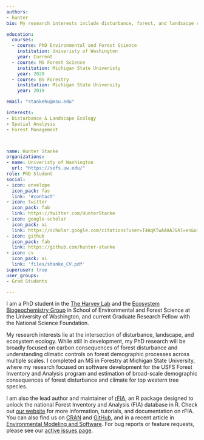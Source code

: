 ```yaml
---
authors:
- hunter
bio: My research interests include disturbance, forest, and landsacpe ecology, and I am interested in the application of advanced spatio-temporal statistical methods to answer pressing questions in natural resource management and ecology.

education:
  courses:
  - course: PhD Environmental and Forest Science
    institution: Univeristy of Washington
    year: Current
  - course: MS Forest Science
    institution: Michigan State Univeristy
    year: 2020
  - course: BS Forestry
    institution: Michigan State University
    year: 2019

email: "stankehu@msu.edu"

interests:
- Disturbance & Landscape Ecology
- Spatial Analysis
- Forest Management 



name: Hunter Stanke
organizations:
- name: Univeristy of Washington
  url: "https://sefs.uw.edu/"
role: PhD Student
social:
- icon: envelope
  icon_pack: fas
  link: '#contact'
- icon: twitter
  icon_pack: fab
  link: https://twitter.com/HunterStanke
- icon: google-scholar
  icon_pack: ai
  link: https://scholar.google.com/citations?user=T4AqKTwAAAAJ&hl=en&oi=ao
- icon: github
  icon_pack: fab
  link: https://github.com/hunter-stanke
- icon: cv
  icon_pack: ai
  link: 'files/stanke_CV.pdf'
superuser: true
user_groups:
- Grad Students

---
```


I am a PhD student in the <a href="https://depts.washington.edu/bjhlab/" target="_blank">The Harvey Lab</a> and the <a href="http://www.thebutmanlab.com/" target="_blank">Ecosystem Biogeochemistry Group</a> in School of Environmental and Forest Science at the University of Washington, and current Graduate Research Fellow with the National Science Foundation. 

My research interests lie at the intersection of disturbance, landscape, and ecosystem ecology. While still in development, my PhD research will be broadly focused on carbon consequences of forest disturbance and understanding climatic controls on forest demographic processes across multiple scales. I completed an MS in Forestry at Michigan State University, where my research focused on software development for the USFS Forest Inventory and Analysis program and estimation of broad-scale demographic consequences of forest disturbance and climate for top western tree species. 

I am also the lead author and maintainer of <a href="https://rfia.netlify.com" target="_blank">rFIA</a>, an R package designed to unlock the national Forest Inventory and Analysis (FIA) database in R. Check out <a href="https://rfia.netlify.com" target="_blank">our website</a> for more information, tutorials, and documentation on rFIA. You can also find us on <a href="https://CRAN.R-project.org/package=rFIA" target="_blank">CRAN</a> and <a href="https://github.com/hunter-stanke/rFIA" target="_blank">GitHub</a>, and in a recent article in <a href="https://www.sciencedirect.com/science/article/abs/pii/S1364815219311089?via%3Dihub" target="_blank">Environmental Modeling and Software</a>. For bug reports or feature requests, please see our <a href="https://github.com/hunter-stanke/rFIA/issues" target="_blank">active issues page</a>. 





